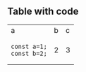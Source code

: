 ## Table with code

<table>
  <tr>
    <td>a</td>
    <td>b</td>
    <td>c</td>
  </tr>
  <tr>
    <td><pre><code class="language-js">const a=1;<br>const b=2;<br></code></pre></td>
    <td>2</td>
    <td>3</td>
  </tr>
</table>
